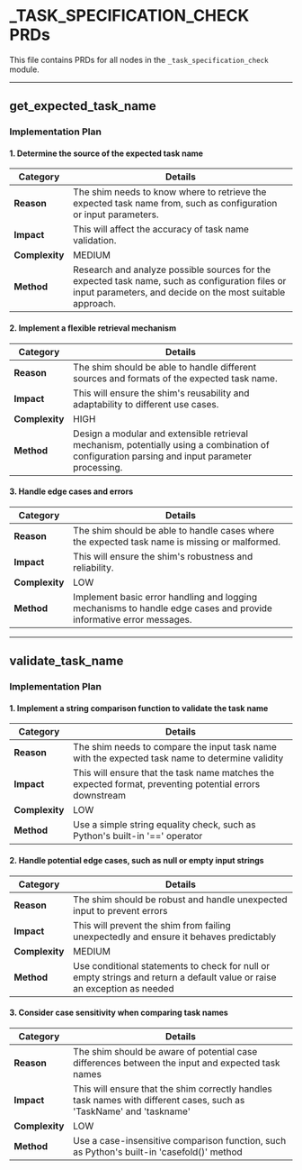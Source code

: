 # _TASK_SPECIFICATION_CHECK PRDs

This file contains PRDs for all nodes in the `_task_specification_check` module.

---

## get_expected_task_name

### Implementation Plan

#### 1. Determine the source of the expected task name

| Category | Details |
| --- | --- |
| **Reason** | The shim needs to know where to retrieve the expected task name from, such as configuration or input parameters. |
| **Impact** | This will affect the accuracy of task name validation. |
| **Complexity** | MEDIUM |
| **Method** | Research and analyze possible sources for the expected task name, such as configuration files or input parameters, and decide on the most suitable approach. |

#### 2. Implement a flexible retrieval mechanism

| Category | Details |
| --- | --- |
| **Reason** | The shim should be able to handle different sources and formats of the expected task name. |
| **Impact** | This will ensure the shim's reusability and adaptability to different use cases. |
| **Complexity** | HIGH |
| **Method** | Design a modular and extensible retrieval mechanism, potentially using a combination of configuration parsing and input parameter processing. |

#### 3. Handle edge cases and errors

| Category | Details |
| --- | --- |
| **Reason** | The shim should be able to handle cases where the expected task name is missing or malformed. |
| **Impact** | This will ensure the shim's robustness and reliability. |
| **Complexity** | LOW |
| **Method** | Implement basic error handling and logging mechanisms to handle edge cases and provide informative error messages. |


---

## validate_task_name

### Implementation Plan

#### 1. Implement a string comparison function to validate the task name

| Category | Details |
| --- | --- |
| **Reason** | The shim needs to compare the input task name with the expected task name to determine validity |
| **Impact** | This will ensure that the task name matches the expected format, preventing potential errors downstream |
| **Complexity** | LOW |
| **Method** | Use a simple string equality check, such as Python's built-in '==' operator |

#### 2. Handle potential edge cases, such as null or empty input strings

| Category | Details |
| --- | --- |
| **Reason** | The shim should be robust and handle unexpected input to prevent errors |
| **Impact** | This will prevent the shim from failing unexpectedly and ensure it behaves predictably |
| **Complexity** | MEDIUM |
| **Method** | Use conditional statements to check for null or empty strings and return a default value or raise an exception as needed |

#### 3. Consider case sensitivity when comparing task names

| Category | Details |
| --- | --- |
| **Reason** | The shim should be aware of potential case differences between the input and expected task names |
| **Impact** | This will ensure that the shim correctly handles task names with different cases, such as 'TaskName' and 'taskname' |
| **Complexity** | LOW |
| **Method** | Use a case-insensitive comparison function, such as Python's built-in 'casefold()' method |
